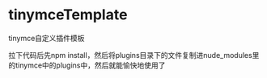 # tinymceTemplate
tinymce自定义插件模板

拉下代码后先npm install，然后将plugins目录下的文件复制进nude_modules里的tinymce中的plugins中，然后就能愉快地使用了 
